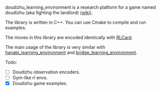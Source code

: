 doudizhu_learning_environment is a research platform for a game named
doudizhu (aka fighting the landlord) [(wiki)](https://en.wikipedia.org/wiki/Dou_dizhu).

The library is written in C++. You can use Cmake to compile and run examples.

The moves in this library are encoded identically with [RLCard](https://github.com/datamllab/rlcard/tree/master).

The main usage of the library is very similar with [hanabi_learning_environment](https://github.com/google-deepmind/hanabi-learning-environment/tree/master)
and [bridge_learning_environment](https://github.com/zizhang-qiu/bridge_learning/tree/main/bridge_lib).

Todo:
- [ ] Doudizhu observation encoders.
- [ ] Gym-like rl envs.
- [x] Doudizhu game examples.